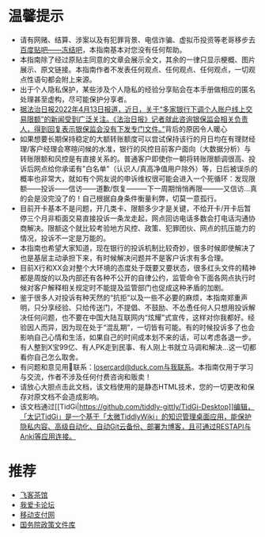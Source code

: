# 温馨提示
* 请有网赌、结算、涉案以及有犯罪背景、电信诈骗、虚拟币投资等老哥移步去[百度贴吧——冻结吧](https://tieba.baidu.com/p/6267641790)，本指南基本对您没有任何帮助。
* 本指南除了经过原贴主同意的文章会展示全文，其余的一律只显示梗概、图片展示、原文链接。本指南作者不发表任何观点、任何观点、任何观点，一切观点性语句都会附上来源。
* 出于个人隐私保护，某些涉及个人隐私的经验分享贴会在本手册做相应的匿名处理甚至虚构，尽可能保护分享者。
* [据法治日报2022年4月13日报道，近日，关于“多家银行下调个人账户线上交易限额”的新闻受到广泛关注。《法治日报》记者就此咨询银保监会相关负责人，得到回复表示银保监会没有下发专门文件。”](https://finance.ifeng.com/c/8FEH9yS4LL6)背后的原因令人暖心
* 如果想要长期保持稳定的大额转账额度可以尝试保持该行的月日均在有理财经理/客户经理会寒暄问候的水准，银行的风控目前客户面向（大数据分析）与转账限额和风控是有直接关系的。普通客户即使你一朝将转账限额调很高、投诉后网点给你承诺有"白名单"（认识人/真高净值用户除外）等，日后被误杀的概率也非常大，就如有个网友说的申诉维权很可能会进入一个死循环：发现限额——投诉——信访——道歉/恢复———下一周期悄悄再限———又信访…真的会是没完没了的！自己根据自身条件衡量利弊，切莫一意孤行。
* 目前开卡基本不是问题，开几类卡、限额多少才是关键，不给开卡/开卡后暂停三个月非柜面交易直接投诉一条龙走起，网点回访电话多数会打电话沟通协商解决。限额这个就比较考验地方风控、政策、犯罪团伙、网点的抗压能力的情况，投诉不一定是万能的。
* 本指南也希望大家知道，现在银行的投诉机制比较奇妙，很多时候即使解决了也是基层主动承担下来，有时候解决问题并不是客户诉求有多合理。
* 目前X行和XX会对整个大环境的态度处于既要又要状态，很多红头文件的精神都是周旋的以及内部还有各种不公开的自律公约，监管命令下面各网点执行时候对客户解释相关规定时不能提及监管部门也促成这种矛盾的加剧。
* 鉴于很多人对投诉有种天然的“抗拒”以及一些不必要的麻烦，本指南郑重声明，只分享经验、只给传送门，不提倡、不鼓励、不怂恿任何人只想用投诉解决任何问题，也不要在中国大陆互联网内“炫耀”式宣传，这样对你我都好。经验因人而异，因为现在处于“混乱期”，一切皆有可能。有的时候投诉多了也会影响自己心情和生活，如果自己的时间成本划不来的话，可以考虑各退一步。有人整到X宝99亿、有人PK走到民事、有人刚上书就立马调和解决...这一切都看你自己怎么取舍。
* 有问题和意见用📧联系：losercard@duck.com与我联系。本指南仅用于学习与交流，作者不涉及任何付费咨询和贩卖！
* 请放心大胆点击此文档，该文档使用的是静态HTML技术，您的一切更改和保存对原文档不会造成影响。
* 该文档通过[[TidGi|https://github.com/tiddly-gittly/TidGi-Desktop]]编辑，「太记TidGi」是一个基于「太微TiddlyWiki」的知识管理桌面应用，能保护隐私内容、高级自动化、自动Git云备份、部署为博客，且可通过RESTAPI与Anki等应用连接。
# 推荐
* [飞客茶馆](https://www.flyert.com/)
* [我爱卡论坛](https://bbs.51credit.com)
* [移动支付网](https://www.mpaypass.com.cn)
* [国务院政策文件库](http://www.gov.cn/zhengce/zhengcewenjianku/index.htm)
